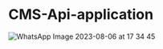 # CMS-Api-application

![WhatsApp Image 2023-08-06 at 17 34 45](https://github.com/sintu-rana/CMS-Api-application/assets/95019541/54eb4687-c409-4d38-8f7c-1d3e1a34a1ab)

